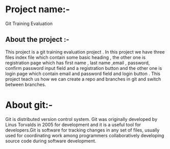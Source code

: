   # Project name:- 
 Git Training Evaluation 
 ## About the project :- 
 This project is a git training evaluation project . In this project we have three files index file which contain some basic heading , the other one is registration page which has first name , last name ,email , password, confirm password  input field  and a registration button  and the other  one is login page which contain email and password field and login button .
 This project teach us how we can create  a repo and branches in git and switch between branches. 
 # About git:- 
 Git is distributed version control system.
Git was originally developed  by Linus Torvalds in 2005 for development and it is a useful tool for developers.Git is software for tracking changes in any set of files, usually used for coordinating work among programmers collaboratively developing source code during software development.